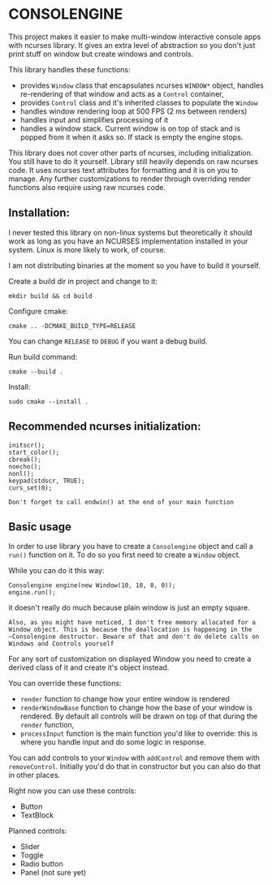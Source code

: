 # CONSOLENGINE

This project makes it easier to make multi-window interactive console apps with ncurses library. It gives an extra level of abstraction so you don't just print stuff on window but create windows and controls.

This library handles these functions:

* provides `Window` class that encapsulates ncurses `WINDOW*` object, handles re-rendering of that window and acts as a `Control` container,
* provides `Control` class and it's inherited classes to populate the `Window`
* handles window rendering loop at 500 FPS (2 ms between renders)
* handles input and simplifies processing of it
* handles a window stack. Current window is on top of stack and is popped from it when it asks so. If stack is empty the engine stops.

This library does not cover other parts of ncurses, including initialization. You still have to do it yourself. Library still heavily depends on raw ncurses code. It uses ncurses text attributes for formatting and it is on you to manage. Any further customizations to render through overriding render functions also require using raw ncurses code.

## Installation:

I never tested this library on non-linux systems but theoretically it should work as long as you have an NCURSES implementation installed in your system. Linux is more likely to work, of course.

I am not distributing binaries at the moment so you have to build it yourself.

Create a build dir in project and change to it:

    mkdir build && cd build

Configure cmake:

    cmake .. -DCMAKE_BUILD_TYPE=RELEASE

You can change `RELEASE` to `DEBUG` if you want a debug build.

Run build command:

    cmake --build .

Install:

    sudo cmake --install .

## Recommended ncurses initialization: 

    initscr();
    start_color();
    cbreak();
    noecho();
    nonl();
    keypad(stdscr, TRUE);
    curs_set(0);

```Don't forget to call endwin() at the end of your main function```

## Basic usage

In order to use library you have to create a `Consolengine` object and call a `run()` function on it.
To do so you first need to create a `Window` object.

While you can do it this way: 

    Consolengine engine(new Window(10, 10, 0, 0));
    engine.run();

it doesn't really do much because plain window is just an empty square.

```Also, as you might have noticed, I don't free memory allocated for a Window object. This is because the deallocation is happening in the ~Consolengine destructor. Beware of that and don't do delete calls on Windows and Controls yourself```

For any sort of customization on displayed Window you need to create a derived class of it and create it's object instead. 

You can override these functions: 

* `render` function to change how your entire window is rendered
* `renderWindowBase` function to change how the base of your window is rendered. By default all controls will be drawn on top of that during the `render` function,
* `processInput` function is the main function you'd like to override: this is where you handle input and do some logic in response.

You can add controls to your `Window` with `addControl` and remove them with `removeControl`. Initially you'd do that in constructor but you can also do that in other places. 

Right now you can use these controls:
* Button
* TextBlock

Planned controls:
* Slider
* Toggle
* Radio button
* Panel (not sure yet)